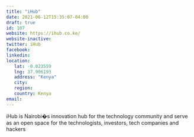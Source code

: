 ```yaml
---
title: "iHub"
date: 2021-06-12T15:35:07-04:00
draft: true
id: 107
website: https://ihub.co.ke/
website-inactive: 
twitter: iHub
facebook: 
linkedin: 
location: 
   lat: -0.023559
   lng: 37.906193
   address: "Kenya"
   city: 
   region: 
   country: Kenya
email: 
---
```

iHub is Nairobi�s innovation hub for the technology community and serve as an open space for the technologists, investors, tech companies and hackers   
